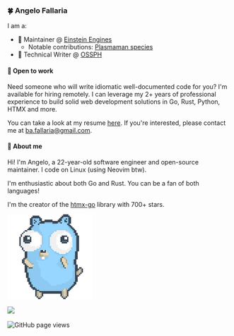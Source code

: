 ### 🍀 Angelo Fallaria

I am a:

* 🧪 Maintainer @ [Einstein Engines](https://github.com/Simple-Station/Einstein-Engines)
  * Notable contributions: [Plasmaman species](https://github.com/Simple-Station/Einstein-Engines/pull/1291)
* 📝 Technical Writer @ [OSSPH](https://ossph.org/)

#### 💼 Open to work

Need someone who will write idiomatic well-documented code for you? I'm available for hiring remotely.
I can leverage my 2+ years of professional experience to build solid web development solutions in Go, Rust, Python, HTMX and more.

You can take a look at my resume [here](https://angelo.fallaria.com/resume.pdf). If you're interested, please contact me at [ba.fallaria@gmail.com](mailto:ba.fallaria@gmail.com).

#### 👋 About me

Hi! I'm Angelo, a 22-year-old software engineer and open-source maintainer. I code on Linux (using Neovim btw).

I'm enthusiastic about both Go and Rust. You can be a fan of both languages!

I'm the creator of the [htmx-go](https://github.com/angelofallars/htmx-go) library with 700+ stars.

![](./dancing-gopher.gif)

<p align="left">
  <img src="https://api.boot.dev/v1/users/public/772ab8ba-bb97-4350-a5a8-182d9443e617/thumbnail" width=450px>
</p>

<img src="https://komarev.com/ghpvc/?username=angelofallars&color=45707a&style=flat-square" alt="GitHub page views">
